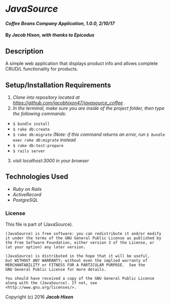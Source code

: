# _JavaSource_

#### _Coffee Beans Company Application, 1.0.0, 2/10/17_

#### By _Jacob Hixon, with thanks to Epicodus_

## Description

A simple web application that displays product info and allows complete CRUD/L functionality for products.

## Setup/Installation Requirements

1. _Clone into repository located at https://github.com/jacobhixon47/javasource_coffee ._
2. _In the terminal, make sure you are inside of the project folder, then type the following commands:_
  * `$ bundle install`
  * `$ rake db:create`
  * `$ rake db:migrate` _(Note: if this command returns an error, run `$ bundle exec rake db:migrate` instead_
  * `$ rake db:test:prepare`
  * `$ rails server`
3. _visit localhost:3000 in your browser_

## Technologies Used

* _Ruby on Rails_
* _ActiveRecord_
* _PostgreSQL_

### License

This file is part of (JavaSource).

    (JavaSource) is free software: you can redistribute it and/or modify
    it under the terms of the GNU General Public License as published by
    the Free Software Foundation, either version 3 of the License, or
    (at your option) any later version.

    (JavaSource) is distributed in the hope that it will be useful,
    but WITHOUT ANY WARRANTY; without even the implied warranty of
    MERCHANTABILITY or FITNESS FOR A PARTICULAR PURPOSE.  See the
    GNU General Public License for more details.

    You should have received a copy of the GNU General Public License
    along with the (JavaSource). If not, see <http://www.gnu.org/licenses/>.

Copyright (c) 2016 **_Jacob Hixon_**

